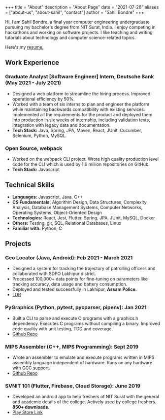 +++
title = "About"
description = "About Page"
date = "2021-07-26"
aliases = ["about-us", "about-sahil", "contact"]
author = "Sahil Bondre"
+++


Hi, I am Sahil Bondre, a final year computer engineering undergraduate pursuing my bachelor's degree from NIT Surat, India.
I enjoy competing in hackathons and working on software projects. I like teaching and writing tutorials about technology and computer science-related topics.

Here's my [resume.](https://drive.google.com/file/d/1PPa9CQetfjrVBgTaG9dYn8OsBneeQWtP/view)

## Work Experience

### Graduate Analyst [Software Engineer] Intern, Deutsche Bank (May 2021 - July 2021)

- Designed a web platform to streamline the hiring process. Improved operational efficiency by 50%.
- Worked with a team of six interns to plan and engineer the platform while maintaining backwards compatibility with existing services. Implemented all the requirements for the product and deployed them into production in six weeks of internship, including validation tests, integration with legacy data and documentation.
- **Tech Stack:** Java, Spring, JPA, Maven, React, JUnit. Cucumber, Selenium, Python, MySQL.

### Open Source, webpack

- Worked on the webpack CLI project. Wrote high quality production level code for the CLI which is used by 1.6 million repositories on GitHub.
- **Tech Stack:** Javascript

## Technical Skills

- **Languages:** Javascript, Java, C++
- **CS Fundamentals:** Algorithm Design, Data Structures, Complexity Analysis, Database Management Systems, Computer Networks, Operating Systems, Object-Oriented Design
- **Technologies:** React, Jest, Flutter, Spring, JPA, JUnit, MySQL, Docker
- **Others:** Testing, git, SQL, Relational Databases, Linux
- **Familiar with:** Python, C

## Projects

### Geo Locator (Java, Android): Feb 2021 - March 2021

- Designed a system for tracking the trajectory of patrolling officers and collaborated with SDPO Lakhipur district.
- Processed 100,000+ data points for fine-tuning on parameters like tracking accuracy, data usage and battery consumption.
- Deployed and tested successfully in Lakhipur, **Assam Police.**
- [LOR](https://drive.google.com/file/d/1rELIVbhxAhE5crGv2kh2mc39c9tzyTLY/view?usp=sharing)

### PyGraphics (Python, pytest, pycparser, pipenv): Jan 2021

- Built a CLI to parse and execute C programs with a graphics.h dependency. Executes C programs without compiling a binary. Improved code quality with unit testing, TDD and coverage.
- [Github Repo](https://github.com/godcrampy/py-graphics-h)

### MIPS Assembler (C++, MIPS Programming): Sept 2019

- Wrote an assembler to emulate and execute programs written in MIPS assembly language independent of hardware. Runs on any hardware with GCC support.
- [Github Repo](https://github.com/godcrampy/mips-assembler)

### SVNIT 101 (Flutter, Firebase, Cloud Storage): June 2019

- Developed an android app to help freshers of NIT Surat with the general and academic details of the college. Actively used by college freshers. **850+ downloads.**
- [Play Store Link](https://play.google.com/store/apps/details?id=com.godcrampy.svnit&hl=en_IN&gl=US)
